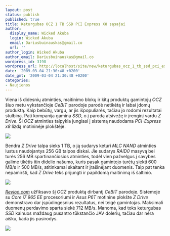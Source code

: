 ```yaml
---
layout: post
status: publish
published: true
title: Keturgubas OCZ 1 TB SSD PCI Express X8 sąsajai
author:
  display_name: Wicked Akuba
  login: Wicked Akuba
  email: Dariusbuinauskas@gmail.co
  url: ''
author_login: Wicked Akuba
author_email: Dariusbuinauskas@gmail.co
wordpress_id: 3198
wordpress_url: http://localhost/site/new/keturgubas_ocz_1_tb_ssd_pci_express_x8_sasajai_/
date: '2009-03-04 21:30:48 +0200'
date_gmt: '2009-03-04 21:30:48 +0200'
categories:
- Naujienos
---
```

<p>Viena iš didesnių atminties, maitinimo blokų ir kitų produktų gamintojų <i>OCZ</i> šiuo metu vykstančioje <i>CeBIT </i>parodoje parodė netikėtą ir labai įdomų produktą. Kaip bebūtų, vargu, ar jis išpopuliarės, tačiau jo rodomi rezultatai stulbina. Pati kompanija gamina <i>SSD</i>, o į parodą atsivežę ir įrenginį vardu <i>Z Drive</i>. Ši <i>OCZ </i>atminties talpykla jungiasi į sistemą naudodama <i>PCI-Express x8 </i>lizdą motininėje plokštėje.</p>
<p><img src="http://akuba.technews.lt/Z_Drive_3.jpg" /></p>
<p>Bendra <i>Z Drive</i> talpa sieks 1 TB, o ją sudarys keturi <i>MLC NAND</i> atminties lustus naudojantys 256 GB talpos diskai. Jie sudarys <i>RAID0</i> masyvą bei turės 256 MB spartinančiosios atminties, todėl vien pažvelgus į savybes galime tikėtis itin didelio našumo, kuris pasak gamintojo turėtų siekti 600 MB/s ir 500 MB/s, atitinkamai skaitant ir įrašinėjant duomenis. Taip pat tenka nepamiršti, kad <i>Z Drive</i> teks prijungti ir papildomą maitinimą iš šaltinio.  </p>
<p><img src="http://akuba.technews.lt/Z_Drive_1.jpg" /></p>
<p><a class="ns" href="http://www.revioo.com/"><i>Revioo.com</i></a> užfiksavo šį <i>OCZ</i> produktą dirbantį <i>CeBIT</i> parodoje. Sistemoje su <i>Core i7 965 EE</i> procesoriumi ir <i>Asus P6T</i> motinine plokšte <i>Z Drive</i> demonstravo dar įspūdingesnius rezultatus, nei teigė gamintojas. Maksimali duomenų perdavimo sparta siekė 712 MB/s. Manoma, kad toks keturgubas <i>SSD</i> kainuos maždaug pusantro tūkstančio JAV dolerių, tačiau dar nėra aišku, kada jis pasirodys.</p>
<p><img src="http://akuba.technews.lt/Z_Drive_2.jpg" /></p>
